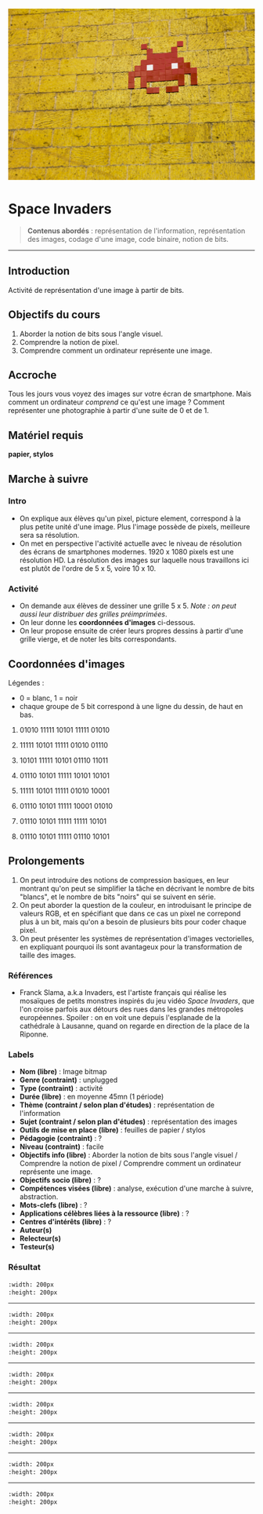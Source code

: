 ![invaders](Images/invaders.jpg)

# Space Invaders

>**Contenus abordés** : représentation de l'information, représentation des images, codage d'une image, code binaire, notion de bits. 

***


## Introduction

Activité de représentation d'une image à partir de bits. 

## Objectifs du cours

1. Aborder la notion de bits sous l'angle visuel. 
2. Comprendre la notion de pixel. 
3. Comprendre comment un ordinateur représente une image. 

## Accroche

Tous les jours vous voyez des images sur votre écran de smartphone. Mais comment un ordinateur *comprend* ce qu'est une image ? Comment représenter une photographie à partir d'une suite de 0 et de 1. 

## Matériel requis

**papier, stylos** 

## Marche à suivre

### Intro 

* On explique aux élèves qu'un pixel, picture element, correspond à la plus petite unité d'une image. Plus l'image possède de pixels, meilleure sera sa résolution. 
* On met en perspective l'activité actuelle avec le niveau de résolution des écrans de smartphones modernes. 1920 x 1080 pixels est une résolution HD. La résolution des images sur laquelle nous travaillons ici est plutôt de l'ordre de 5 x 5, voire 10 x 10. 

### Activité

* On demande aux élèves de dessiner une grille 5 x 5. *Note : on peut aussi leur distribuer des grilles préimprimées*. 
* On leur donne les **coordonnées d'images** ci-dessous. 
* On leur propose ensuite de créer leurs propres dessins à partir d'une grille vierge, et de noter les bits correspondants. 

## Coordonnées d'images

Légendes : 

- 0 = blanc, 1 = noir
- chaque groupe de 5 bit correspond à une ligne du dessin, de haut en bas. 


1. 01010 11111 10101 11111 01010

2. 11111 10101 11111 01010 01110

3. 10101 11111 10101 01110 11011

4. 01110 10101 11111 10101 10101

5. 11111 10101 11111 01010 10001

6. 01110 10101 11111 10001 01010

7. 01110 10101 11111 11111 10101

8. 01110 10101 11111 01110 10101

## Prolongements

1. On peut introduire des notions de compression basiques, en leur montrant qu'on peut se simplifier la tâche en décrivant le nombre de bits "blancs", et le nombre de bits "noirs" qui se suivent en série. 
2. On peut aborder la question de la couleur, en introduisant le principe de valeurs RGB, et en spécifiant que dans ce cas un pixel ne correpond plus à un bit, mais qu'on a besoin de plusieurs bits pour coder chaque pixel. 
3. On peut présenter les systèmes de représentation d'images vectorielles, en expliquant pourquoi ils sont avantageux pour la transformation de taille des images. 

### Références

* Franck Slama, a.k.a Invaders, est l'artiste français qui réalise les mosaïques de petits monstres inspirés du jeu vidéo *Space Invaders*, que l'on croise parfois aux détours des rues dans les grandes métropoles européennes. Spoiler : on en voit une depuis l'esplanade de la cathédrale à Lausanne, quand on regarde en direction de la place de la Riponne. 

### Labels 

* **Nom (libre)** : Image bitmap
* **Genre (contraint)** : unplugged
* **Type (contraint)** : activité
* **Durée (libre)** : en moyenne 45mn (1 période)
* **Thème (contraint / selon plan d'études)** : représentation de l'information
* **Sujet (contraint / selon plan d'études)** : représentation des images
* **Outils de mise en place (libre)** : feuilles de papier / stylos
* **Pédagogie (contraint)** : ? 
* **Niveau (contraint)** : facile
* **Objectifs info (libre)** : Aborder la notion de bits sous l'angle visuel / Comprendre la notion de pixel / Comprendre comment un ordinateur représente une image.
* **Objectifs socio (libre)** :  ?
* **Compétences visées (libre)** : analyse, exécution d'une marche à suivre, abstraction. 
* **Mots-clefs (libre)** : ? 
* **Applications célèbres liées à la ressource (libre)** : ? 
* **Centres d'intérêts (libre)** : ? 
* **Auteur(s)**
* **Relecteur(s)**
* **Testeur(s)**

### Résultat 

```{image} Images/perso1.png
:width: 200px
:height: 200px
```

-------

```{image} Images/perso2.png
:width: 200px
:height: 200px
```

------

```{image} Images/perso3.png
:width: 200px
:height: 200px
```

-------

```{image} Images/perso4.png
:width: 200px
:height: 200px
```

------

```{image} Images/perso5.png
:width: 200px
:height: 200px
```

-------

```{image} Images/perso6.png
:width: 200px
:height: 200px
```

-------

```{image} Images/perso7.png
:width: 200px
:height: 200px
```

-------

```{image} Images/perso8.png
:width: 200px
:height: 200px
```

